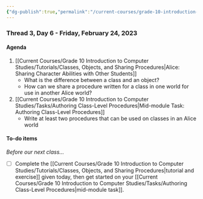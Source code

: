 ```yaml
---
{"dg-publish":true,"permalink":"/current-courses/grade-10-introduction-to-computer-studies/section-1/thread-3/day-6/","dgHomeLink":false}
---
```


### Thread 3, Day 6 - Friday, February 24, 2023
#### Agenda

1. [[Current Courses/Grade 10 Introduction to Computer Studies/Tutorials/Classes, Objects, and Sharing Procedures|Alice: Sharing Character Abilities with Other Students]]
	- What is the difference between a class and an object?
	- How can we share a procedure written for a class in one world for use in another Alice world?
2. [[Current Courses/Grade 10 Introduction to Computer Studies/Tasks/Authoring Class-Level Procedures|Mid-module Task: Authoring Class-Level Procedures]]
	- Write at least two procedures that can be used on classes in an Alice world

#### To-do items
*Before our next class...*

- [ ] Complete the [[Current Courses/Grade 10 Introduction to Computer Studies/Tutorials/Classes, Objects, and Sharing Procedures|tutorial and exercise]] given today, then get started on your [[Current Courses/Grade 10 Introduction to Computer Studies/Tasks/Authoring Class-Level Procedures|mid-module task]].